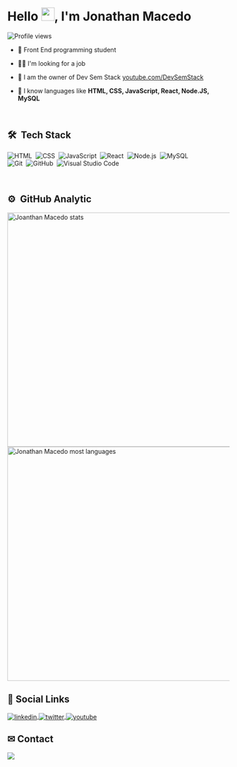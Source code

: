 <h1 align="left">Hello <img src="https://raw.githubusercontent.com/kaueMarques/kaueMarques/master/hi.gif" height="30px">, I'm Jonathan Macedo </h1>


<p align="left"> <img src="https://komarev.com/ghpvc/?username=jonathanmacedo&color=blue" alt="Profile views" /> </p>

- 🧐 Front End programming student

- 🕵️‍♂️ I'm looking for a job

- 🎥 I am the owner of Dev Sem Stack [youtube.com/DevSemStack](https://www.youtube.com/channel/UCM1sUvS6bcJxab1QcSkV49g)

- 🤯 I know languages ​​like **HTML, CSS,  JavaScript, React, Node.JS, MySQL**

<br>

## 🛠 &nbsp;Tech Stack

![HTML](https://img.shields.io/badge/-HTML-05122A?style=flat&logo=HTML5)&nbsp;
![CSS](https://img.shields.io/badge/-CSS-05122A?style=flat&logo=CSS3&logoColor=1572B6)&nbsp;
![JavaScript](https://img.shields.io/badge/-JavaScript-05122A?style=flat&logo=javascript)&nbsp;
![React](https://img.shields.io/badge/-React-05122A?style=flat&logo=react)&nbsp;
![Node.js](https://img.shields.io/badge/-Node.js-05122A?style=flat&logo=node.js)&nbsp;
![MySQL](https://img.shields.io/badge/-MySQL-05122A?style=flat&logo=mysql)&nbsp;    
![Git](https://img.shields.io/badge/-Git-05122A?style=flat&logo=git)&nbsp;
![GitHub](https://img.shields.io/badge/-GitHub-05122A?style=flat&logo=github)&nbsp;
![Visual Studio Code](https://img.shields.io/badge/-Visual%20Studio%20Code-05122A?style=flat&logo=visual-studio-code&logoColor=007ACC)&nbsp;

<br>
                                                                                                                                                                                          
## ⚙️ &nbsp;GitHub Analytic

<p align="left">
<img width="530em" src="https://github-readme-stats.vercel.app/api?username=jonathanmacedo&show_icons=true&theme=vision-friendly-dark" alt="Joanthan Macedo stats"/>
<img width="530em" src="https://github-readme-stats.vercel.app/api/top-langs/?username=jonathanmacedo&layout=compact&theme=vision-friendly-dark" alt="Jonathan Macedo most languages"/>    
<br>

## 📱 Social Links

<a href="https://www.linkedin.com/in/jonathan-macedo-10182b274/" target="_blank">
  <img align="center" src="https://img.shields.io/badge/-JonathanMacedo-05122A?style=flat&logo=linkedin" alt="linkedin"/>
</a>                                                                                                                                                                                      

<a href="https://twitter.com/Dev_Jonathanm" target="_blank">
  <img align="center" src="https://img.shields.io/badge/-Jonathan Macedo-05122A?style=flat&logo=twitter" alt="twitter"/>  
</a>

<a href="https://youtube.com/@JonathanMacedo-qc5yu?si=liEV945OXSnJUSeZ" target="_blank">
 <img align="center" src="https://img.shields.io/badge/-Jonathan Macedo-05122A?style=flat&logo=youtube" alt="youtube"/>
</a>  
                                                                                                                                                                                          


## ✉ Contact
                                                                                                                                                                                          
<a href = "mailto:jonathanmacedocontato@gmail.com">
<img align="center" src="https://img.shields.io/badge/-Jonathan Macedo-05122A?style=flat&logo=gmail" target="_blank">
</a>                                                                                                                                                                                                                                                                                                                                                                                   

                                                                                                                                                                                                                                                                                                                                                                                 



